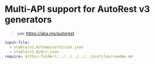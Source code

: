 # Multi-API support for AutoRest v3 generators

> see https://aka.ms/autorest

``` yaml $(enable-multi-api)
input-file:
  - stable/v2.0/ComputerVision.json
  - stable/v2.0/Ocr.json
require: $(this-folder)/../../../../../profiles/readme.md
```
